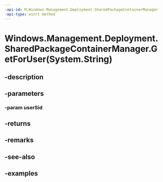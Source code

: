 ```yaml
---
-api-id: M:Windows.Management.Deployment.SharedPackageContainerManager.GetForUser(System.String)
-api-type: winrt method
---
```


# Windows.Management.Deployment.SharedPackageContainerManager.GetForUser(System.String)

<!--
public static Windows.Management.Deployment.SharedPackageContainerManager GetForUser (string userSid);
-->


## -description

## -parameters

### -param userSid

## -returns

## -remarks

## -see-also

## -examples


